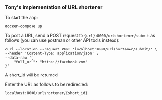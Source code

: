 ### Tony's implementation of URL shortener

To start the app:
```
docker-compose up
```

To post a URL, send a POST request to `{url}:8000/urlshortener/submit` as follows (you can use postman or other API tools instead):
```
curl --location --request POST 'localhost:8000/urlshortener/submit/' \
--header 'Content-Type: application/json' \
--data-raw '{
    "full_url": "https://facebook.com"
}'
```
A short_id will be returned

Enter the URL as follows to be redirected:
```
localhost:8000/urlshortener/{short_id}
```
